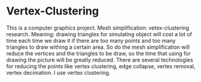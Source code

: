 # Vertex-Clustering
This is a computer graphics project. Mesh simplification: vetex-clustering research. Meaning: drawing triangles for simulating object will cost a lot of time each time we draw it if there are too many points and too many triangles to draw withing a certain area. So do the mesh simplification will reduce the vertices and the triangles to be draw, so the time that using for drawing the picture will be greatly reduced. There are several technologies for reducing the points like vertex clustering, edge collapse, vertex removal, vertex decimation. I use vertex clustering.
